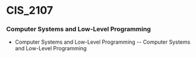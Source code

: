 # CIS_2107
### Computer Systems and Low-Level Programming
- Computer Systems and Low-Level Programming
-- Computer Systems and Low-Level Programming
